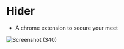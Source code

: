 # Hider
* A chrome extension to secure your meet

![Screenshot (340)](https://user-images.githubusercontent.com/75909358/211194333-7589e1f7-00d9-4f4c-8ddf-7d8f7cdc5e32.png)
